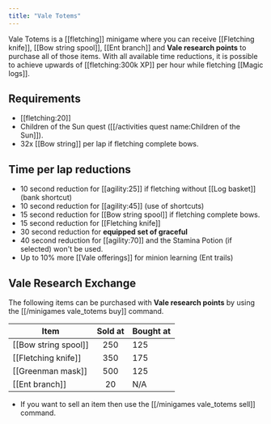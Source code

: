 ```yaml
---
title: "Vale Totems"
---
```


Vale Totems is a [[fletching]] minigame where you can receive [[Fletching knife]], [[Bow string spool]], [[Ent branch]] and **Vale research points** to purchase all of those items. With all available time reductions, it is possible to achieve upwards of [[fletching:300k XP]] per hour while fletching [[Magic logs]].

## Requirements

- [[fletching:20]]
- Children of the Sun quest ([[/activities quest name:Children of the Sun]]).
- 32x [[Bow string]] per lap if fletching complete bows.

## Time per lap reductions

- 10 second reduction for [[agility:25]] if fletching without [[Log basket]] (bank shortcut)
- 10 second reduction for [[agility:45]] (use of shortcuts)
- 15 second reduction for [[Bow string spool]] if fletching complete bows.
- 15 second reduction for [[Fletching knife]]
- 30 second reduction for **equipped set of graceful**
- 40 second reduction for [[agility:70]] and the Stamina Potion (if selected) won't be used.
- Up to 10% more [[Vale offerings]] for minion learning (Ent trails)

## Vale Research Exchange

The following items can be purchased with **Vale research points** by using the [[/minigames vale_totems buy]] command.

| **Item**             | **Sold at** | **Bought at** |
| ---------------------| :---------: | ------------- |
| [[Bow string spool]] |     250     |      125      |
| [[Fletching knife]]  |     350     |      175      |
| [[Greenman mask]]    |     500     |      125      |
| [[Ent branch]]       |     20      |      N/A      |

- If you want to sell an item then use the [[/minigames vale_totems sell]] command.